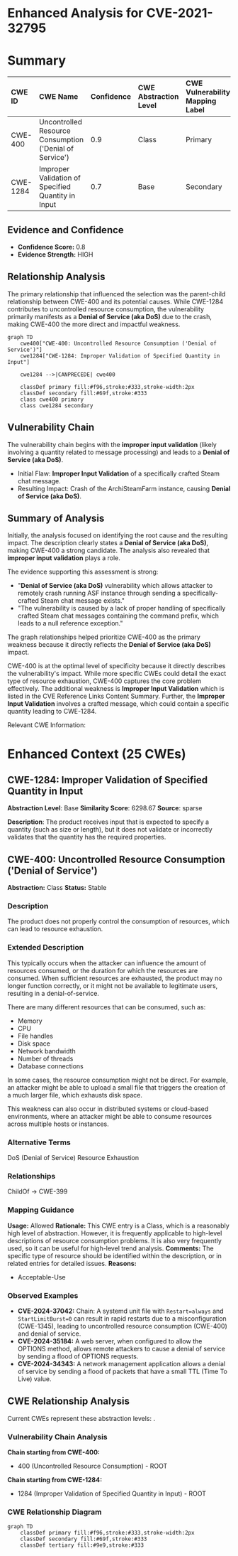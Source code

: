 # Enhanced Analysis for CVE-2021-32795

# Summary
| CWE ID    | CWE Name                                                                  | Confidence | CWE Abstraction Level | CWE Vulnerability Mapping Label | CWE-Vulnerability Mapping Notes |
| :-------- | :------------------------------------------------------------------------ | :--------- | :---------------------- | :------------------------------ | :------------------------------ |
| CWE-400   | Uncontrolled Resource Consumption ('Denial of Service')                   | 0.9        | Class                   | Primary                         | Allowed                         |
| CWE-1284  | Improper Validation of Specified Quantity in Input                         | 0.7        | Base                    | Secondary                       | Allowed                         |

## Evidence and Confidence

*   **Confidence Score:** 0.8
*   **Evidence Strength:** HIGH

## Relationship Analysis
The primary relationship that influenced the selection was the parent-child relationship between CWE-400 and its potential causes. While CWE-1284 contributes to uncontrolled resource consumption, the vulnerability primarily manifests as a **Denial of Service (aka DoS)** due to the crash, making CWE-400 the more direct and impactful weakness.
```mermaid
graph TD
    cwe400["CWE-400: Uncontrolled Resource Consumption ('Denial of Service')"]
    cwe1284["CWE-1284: Improper Validation of Specified Quantity in Input"]
    
    cwe1284 -->|CANPRECEDE| cwe400
    
    classDef primary fill:#f96,stroke:#333,stroke-width:2px
    classDef secondary fill:#69f,stroke:#333
    class cwe400 primary
    class cwe1284 secondary
```

## Vulnerability Chain
The vulnerability chain begins with the **improper input validation** (likely involving a quantity related to message processing) and leads to a **Denial of Service (aka DoS)**.
  - Initial Flaw: **Improper Input Validation** of a specifically crafted Steam chat message.
  - Resulting Impact: Crash of the ArchiSteamFarm instance, causing **Denial of Service (aka DoS)**.

## Summary of Analysis
Initially, the analysis focused on identifying the root cause and the resulting impact. The description clearly states a **Denial of Service (aka DoS)**, making CWE-400 a strong candidate. The analysis also revealed that **improper input validation** plays a role.

The evidence supporting this assessment is strong:

*   "**Denial of Service (aka DoS)** vulnerability which allows attacker to remotely crash running ASF instance through sending a specifically-crafted Steam chat message exists."
*   "The vulnerability is caused by a lack of proper handling of specifically crafted Steam chat messages containing the command prefix, which leads to a null reference exception."

The graph relationships helped prioritize CWE-400 as the primary weakness because it directly reflects the **Denial of Service (aka DoS)** impact.

CWE-400 is at the optimal level of specificity because it directly describes the vulnerability's impact. While more specific CWEs could detail the exact type of resource exhaustion, CWE-400 captures the core problem effectively. The additional weakness is **Improper Input Validation** which is listed in the CVE Reference Links Content Summary. Further, the **Improper Input Validation** involves a crafted message, which could contain a specific quantity leading to CWE-1284.

Relevant CWE Information:

# Enhanced Context (25 CWEs)

## CWE-1284: Improper Validation of Specified Quantity in Input
**Abstraction Level**: Base
**Similarity Score**: 6298.67
**Source**: sparse

**Description**:
The product receives input that is expected to specify a quantity (such as size or length), but it does not validate or incorrectly validates that the quantity has the required properties.

## CWE-400: Uncontrolled Resource Consumption ('Denial of Service')
**Abstraction:** Class
**Status:** Stable

### Description
The product does not properly control the consumption of resources, which can lead to resource exhaustion.

### Extended Description
This typically occurs when the attacker can influence the amount of resources consumed, or the duration for which the resources are consumed. When sufficient resources are exhausted, the product may no longer function correctly, or it might not be available to legitimate users, resulting in a denial-of-service.

There are many different resources that can be consumed, such as:

*   Memory
*   CPU
*   File handles
*   Disk space
*   Network bandwidth
*   Number of threads
*   Database connections

In some cases, the resource consumption might not be direct. For example, an attacker might be able to upload a small file that triggers the creation of a much larger file, which exhausts disk space.

This weakness can also occur in distributed systems or cloud-based environments, where an attacker might be able to consume resources across multiple hosts or instances.

### Alternative Terms
DoS (Denial of Service)
Resource Exhaustion

### Relationships
ChildOf -> CWE-399

### Mapping Guidance
**Usage:** Allowed
**Rationale:** This CWE entry is a Class, which is a reasonably high level of abstraction. However, it is frequently applicable to high-level descriptions of resource consumption problems. It is also very frequently used, so it can be useful for high-level trend analysis.
**Comments:** The specific type of resource should be identified within the description, or in related entries for detailed issues.
**Reasons:**
- Acceptable-Use

### Observed Examples
- **CVE-2024-37042:** Chain: A systemd unit file with `Restart=always` and `StartLimitBurst=0` can result in rapid restarts due to a misconfiguration (CWE-1345), leading to uncontrolled resource consumption (CWE-400) and denial of service.
- **CVE-2024-35184:** A web server, when configured to allow the OPTIONS method, allows remote attackers to cause a denial of service by sending a flood of OPTIONS requests.
- **CVE-2024-34343:** A network management application allows a denial of service by sending a flood of packets that have a small TTL (Time To Live) value.


## CWE Relationship Analysis

Current CWEs represent these abstraction levels: .


### Vulnerability Chain Analysis

**Chain starting from CWE-400:**
- 400 (Uncontrolled Resource Consumption) - ROOT


**Chain starting from CWE-1284:**
- 1284 (Improper Validation of Specified Quantity in Input) - ROOT



### CWE Relationship Diagram

```mermaid
graph TD
    classDef primary fill:#f96,stroke:#333,stroke-width:2px
    classDef secondary fill:#69f,stroke:#333
    classDef tertiary fill:#9e9,stroke:#333
```